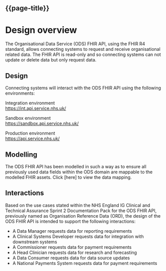 ## {{page-title}}

<!-- <div markdown="span" class="alert alert-warning" role="alert"><i class="fa fa-warning"></i><b> Important:</b> This page is under development by NHS England</div> -->

<!--The ORD FHIR API provides an R4 FHIR Application Programming Interface (API) to allow connecting systems to search and update ORD indicators.

- The API provides a [FHIR RESTful interface](https://hl7.org/fhir/R4/http.html) within which transactions are performed directly on the server resource using synchronous endpoints using GET, POST and PUT HTTP verbs.

- The API is intended to supersede the ORD FHIR DSTU2 API for common use cases.

- An ORD indicator has been modelled around a FHIR R4 Flag. Refer to - {{pagelink:Home/Design/Data-mapping.page.md}}. 

- The API will allow a healthcare professional to query, add and remove a ORD indicator. Refer to - {{pagelink:Home/Design/Interactions.page.md}}. 

- As a pre-requisite for calling the ORD FHIR R4 API , client systems MUST have traced the patient on PDS to ensure they have the correct NHS number for the patient. The <a href='https://developer.nhs.uk/apis/spine-core/pds_overview.html'>Spine Core API spec</a> outlines the approaches available for this demographic trace.

- The ORD FHIR R4 API will be hosted on the NHS England API Platform. Refer to - {{pagelink:Home/Build/Authentication.page.md}}. -->


# Design overview

The Organisational Data Service (ODS) FHIR API, using the FHIR R4 standard, allows connecting systems to request and receive organisational related data. The FHIR API is read-only and so connecting systems can not update or delete data but only request data.

## Design

Connecting systems will interact with the ODS FHIR API using the following environments:

Integration environment<br />
https://int.api.service.nhs.uk/

Sandbox environment<br />
https://sandbox.api.service.nhs.uk/ 

Production environment<br />
https://api.service.nhs.uk/ 


## Modelling

The ODS FHIR API has been modelled in such a way as to ensure all previously used data fields within the ODS domain are mappable to the modelled FHIR assets. Click [here] to view the data mapping.

## Interactions

Based on the use cases stated within the NHS England IG Clinical and Technical Assurance Sprint 2 Documentation Pack for the ODS FHIR API, previously named as Organisation Reference Data (ORD), the design of the ODS FHIR API is intended to support the following interactions:

- A Data Manager requests data for reporting requirements
- A Clinical Systems Developer requests data for integration with downstream systems
- A Commissioner requests data for payment requirements
- A Head Clinician requests data for research and forecasting
- A Data Consumer requests data for data source updates
- A National Payments System requests data for payment requirements
